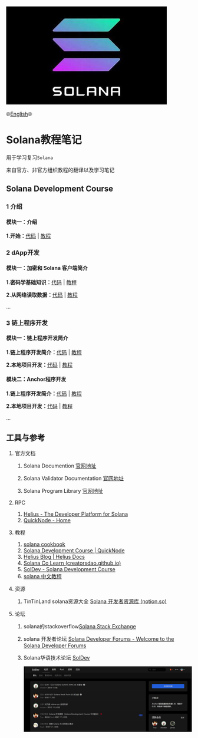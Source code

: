 ![solana-logo](./assets/solana-logo.png)

:globe_with_meridians:[English]():globe_with_meridians:	


# Solana教程笔记

用于学习复习`Solana`

来自官方、非官方组织教程的翻译以及学习笔记

## Solana Development Course

### 1 介绍

#### 模块一：介绍 

**1.开始：**[代码]() | [教程]() 



### 2 dApp开发

#### 模块一：加密和 Solana 客户端简介

**1.密码学基础知识：**[代码]() | [教程]() 

**2.从网络读取数据：**[代码]() | [教程]() 

...

### 3 链上程序开发

#### 模块一：链上程序开发简介

**1.链上程序开发简介：**[代码]() | [教程]() 

**2.本地项目开发：**[代码]() | [教程]() 



#### 模块二：Anchor程序开发

**1.链上程序开发简介：**[代码]() | [教程]() 

**2.本地项目开发：**[代码]() | [教程]() 

...

## 工具与参考

1. 官方文档

   1. Solana Documention [官网地址](https://solana.com/zh/docs)

   2. Solana Validator Documentation [官网地址](https://docs.solanalabs.com/)

   3. Solana Program Library [官网地址](https://spl.solana.com/)
2. RPC
   1. [Helius - The Developer Platform for Solana](https://dev.helius.xyz/dashboard/app)
   2. [QuickNode - Home](https://dashboard.quicknode.com/)

3. 教程
   1. [solana cookbook](https://solanacookbook.com/zh/)
   2. [Solana Development Course | QuickNode](https://www.quicknode.com/courses/solana/solana-basics/overview)
   3. [Helius Blog | Helius Docs](https://docs.helius.dev/resources/helius-blog)
   4. [Solana Co Learn (creatorsdao.github.io)](https://creatorsdao.github.io/solana-co-learn/)
   5. [SolDev - Solana Development Course](https://www.soldev.app/course)
   6. [solana 中文教程](https://www.solanazh.com/)


5. 资源

   1. TinTinLand solana资源大全 [Solana 开发者资源库 (notion.so)](https://www.notion.so/Solana-fca856aad4e5441f80f28cc4e015ca98)

6. 论坛

   1. solana的stackoverflow[Solana Stack Exchange](https://solana.stackexchange.com/)

   2. solana 开发者论坛 [Solana Developer Forums - Welcome to the Solana Developer Forums](https://forum.solana.com/)

   3. Solana华语技术论坛 [SolDev](https://soldev.cn/)

      ![soldev](./assets/1716987651507.png)


